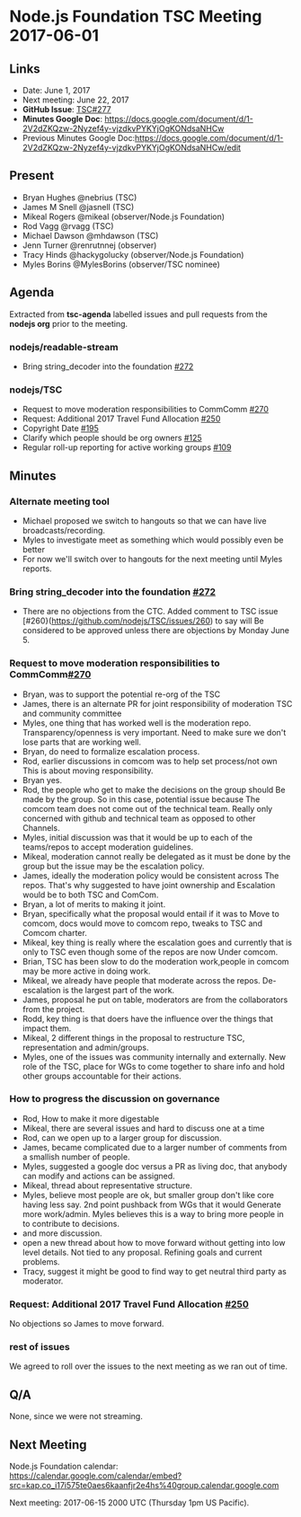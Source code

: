 # Node.js Foundation TSC Meeting 2017-06-01

## Links

* Date: June 1, 2017
* Next meeting: June 22, 2017
* **GitHub Issue**: [TSC#277](https://github.com/nodejs/TSC/issues/277)
* **Minutes Google Doc**: <https://docs.google.com/document/d/1-2V2dZKQzw-2Nyzef4y-vjzdkvPYKYjOgKONdsaNHCw>
* Previous Minutes Google Doc:<https://docs.google.com/document/d/1-2V2dZKQzw-2Nyzef4y-vjzdkvPYKYjOgKONdsaNHCw/edit>

## Present

* Bryan Hughes @nebrius (TSC)
* James M Snell @jasnell (TSC)
* Mikeal Rogers @mikeal (observer/Node.js Foundation)
* Rod Vagg @rvagg (TSC)
* Michael Dawson @mhdawson (TSC)
* Jenn Turner @renrutnnej (observer)
* Tracy Hinds @hackygolucky (observer/Node.js Foundation)
* Myles Borins @MylesBorins (observer/TSC nominee)

## Agenda

Extracted from **tsc-agenda** labelled issues and pull requests
from the **nodejs org** prior to the meeting.

### nodejs/readable-stream

* Bring string\_decoder into the foundation
  [#272](https://github.com/nodejs/readable-stream/issues/272)

### nodejs/TSC

* Request to move moderation responsibilities to CommComm
  [#270](https://github.com/nodejs/TSC/issues/270)
* Request: Additional 2017 Travel Fund Allocation
  [#250](https://github.com/nodejs/TSC/issues/250)
* Copyright Date [#195](https://github.com/nodejs/TSC/issues/195)
* Clarify which people should be org owners
  [#125](https://github.com/nodejs/TSC/issues/125)
* Regular roll-up reporting for active working groups
  [#109](https://github.com/nodejs/TSC/issues/109)

## Minutes

### Alternate meeting tool

* Michael proposed we switch to hangouts so that we can
  have live broadcasts/recording.
* Myles to investigate meet as something which would
  possibly even be better
* For now we'll switch over to hangouts for the next
  meeting until Myles reports.

### Bring string\_decoder into the foundation [#272](https://github.com/nodejs/readable-stream/issues/272)

* There are no objections from the CTC.  Added comment to TSC issue
  \[#260}(<https://github.com/nodejs/TSC/issues/260>) to say will
  Be considered to be approved unless there are objections by Monday June 5.

### Request to move moderation responsibilities to CommComm[#270](https://github.com/nodejs/TSC/issues/270)

* Bryan, was to support the potential re-org of the TSC
* James, there is an alternate PR for joint responsibility of moderation
  TSC and community committee
* Myles, one thing that has worked well is the moderation repo.
  Transparency/openness is very important.  Need to make sure we
  don't lose parts that are working well.
* Bryan, do need to formalize escalation process.
* Rod, earlier discussions in comcom was to help set process/not own
  This is about moving responsibility.
* Bryan yes.
* Rod, the people who get to make the decisions on the group should
  Be made by the group.  So in this case, potential issue because
  The comcom team does not come out of the technical team.  Really
  only concerned with github and technical team as opposed to other
  Channels.
* Myles, initial discussion was that it would be up to each of the
  teams/repos to accept moderation guidelines.
* Mikeal, moderation cannot really be delegated as it must be done
  by the group but the issue may be the escalation policy.
* James, ideally the moderation policy would be consistent across
  The repos.  That's why suggested to have joint ownership and
  Escalation would be to both TSC and ComCom.
* Bryan, a lot of merits to making it joint.
* Bryan, specifically what the proposal would entail if it was to
  Move to comcom, docs would move to comcom repo, tweaks to TSC and
  Comcom charter.
* Mikeal, key thing is really where the escalation goes and currently
  that is only to TSC even though some of the repos are now
  Under comcom.
* Brian, TSC has been slow to do the moderation work,people in comcom
  may be more active in doing work.
* Mikeal, we already have people that moderate across the repos.
  De-escalation is the largest part of the work.
* James, proposal he put on table, moderators are from the
  collaborators from the project.
* Rodd, key thing is that doers have the influence over the things
  that impact them.
* Mikeal, 2 different things in the proposal to restructure TSC,
  representation and admin/groups.
* Myles, one of the issues was community internally and externally.
  New role of the TSC, place for WGs to come together to share info
  and hold other groups accountable for their actions.

### How to progress the discussion on governance

* Rod, How to make it more digestable
* Mikeal, there are several issues and hard to discuss one at a time
* Rod, can we open up to a larger group for discussion.
* James, became complicated due to a larger number of comments from a
  smallish number of people.
* Myles, suggested a google doc versus a PR as living doc, that
  anybody can modify and actions can be assigned.
* Mikeal, thread about representative structure.
* Myles, believe most people are ok, but smaller group don't like
  core having less say.  2nd point pushback from WGs that it would
  Generate more work/admin. Myles believes this is a way to bring
  more people in to contribute to decisions.
* and more discussion.
* open a new thread about how to move forward without getting into
  low level details.  Not tied to any proposal. Refining goals and
  current problems.
* Tracy, suggest it might be good to find way to get neutral
  third party as moderator.

### Request: Additional 2017 Travel Fund Allocation [#250](https://github.com/nodejs/TSC/issues/250)

No objections so James to move forward.

### rest of issues

We agreed to roll over the issues to the next meeting as we
ran out of time.

## Q/A

None, since we were not streaming.

## Next Meeting

Node.js Foundation calendar: <https://calendar.google.com/calendar/embed?src=kap.co_i17i575te0aes6kaanfjr2e4hs%40group.calendar.google.com>

Next meeting: 2017-06-15 2000 UTC (Thursday 1pm US Pacific).
